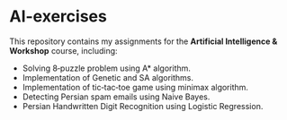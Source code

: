 # AI-exercises
This repository contains my assignments for the **Artificial Intelligence & Workshop** course, including:
- Solving 8‑puzzle problem using A* algorithm.
- Implementation of Genetic and SA algorithms.
- Implementation of tic‑tac‑toe game using minimax algorithm.
- Detecting Persian spam emails using Naive Bayes.
- Persian Handwritten Digit Recognition using Logistic Regression.

